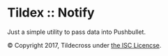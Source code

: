 Tildex :: Notify
================

Just a simple utility to pass data into Pushbullet.

&copy; Copyright 2017, Tildecross under [the ISC Licencse](LICENSE).
